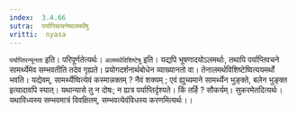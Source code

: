 ```yaml
---
index:  3.4.66
sutra:  पर्याप्तिवचनेष्वलमर्थेषु
vritti:  nyasa
---
```


`पर्याप्तिरन्यूनता` इति। परिपूर्णतेत्यर्थः। `अलमर्थविशिष्टेषु` इति। यद्यपि भूषणादयोऽलमर्थाः, तथापि पर्याप्तिवचने सामर्थ्येमेव सम्भवतीति तदेव गृह्यते। प्रयोगदर्शनार्थबोधेन व्याख्यानतो वा। तेनालमर्थविशिष्टेष्वित्ययमर्थो भवति। यद्येवम्, सामर्थ्येष्वित्येवं कस्मान्नक्तम् ? नैवं शक्यम् ; एवं ह्युच्यमाने सामर्थ्येन भुङ्क्ते, बलेन भुङ्क्त इत्यादावपि स्यात्। यथान्यासे तु न दोषः; न ह्यत्र पर्याप्तिर्दृश्यते। किं तर्हि ? सौकर्यम्। सुकरमेतदित्यर्थः। यथाविध्यस्य सम्भवमात्रं विवक्षितम्, सम्भवत्येवंविधस्य करणमित्यर्थः।।

